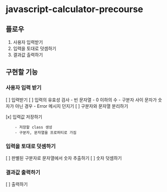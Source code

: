 # javascript-calculator-precourse

## 플로우

1. 사용자 입력받기
2. 입력을 토대로 덧셈하기
3. 결과값 출력하기

## 구현할 기능

### 사용자 입력 받기

[ ]  입력받기
[ ]  입력의 유효성 검사
        - 빈 문자열
        - 0 이하의 수
        - 구분자 사이 문자가 숫자가 아닌 경우
        - Error 메시지 던지기
[ ] 구분자와 문자열 분리하기

[x]  입력값 저장하기

        - 저장할 class 생성
        - 구분자, 문자열을 프로퍼티로 가짐

### 입력을 토대로 덧셈하기

[ ] 판별된 구분자로 문자열에서 숫자 추출하기
[ ] 숫자 덧셈하기

### 결과값 출력하기

[ ] 출력하기
